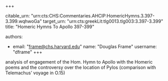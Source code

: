 +++


citable_urn: "urn:cts:CHS:Commentaries.AHCIP:HomericHymns.3.397-3.399.wqhwoGa"
target_urn: "urn:cts:greekLit:tlg0013.tlg003:3.397-3.399"
title: "Homeric Hymns To Apollo 397-399"

authors:
- email: "frame@chs.harvard.edu"
  name: "Douglas Frame"
  username: "dframe"
+++

<p>analysis of engagement of the Hom. Hymn to Apollo with the Homeric poems and the controversy over the location of Pylos (comparison with Telemachus’ voyage in O.15)</p>
